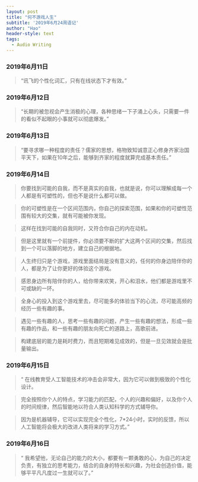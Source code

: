 ```yaml
---
layout: post
title: "何不游戏人生"
subtitle: '2019年6月24周语记'
author: "Hao"
header-style: text
tags:
  - Audio Writing
---
```




### 2019年6月11日
> “讯飞的个性化词汇，只有在线状态下才有效。”

### 2019年6月12日
>“长期的被忽视会产生消极的心理，各种思绪一下子涌上心头，只需要一件的看似不起眼的小事就可以彻底爆发。”

### 2019年6月13日
>“要寻求哪一种程度的责任？儒家的思想，格物致知诚意正心修身齐家治国平天下，如果在10年之后，能够到齐家的程度就算完成基本责任。”

### 2019年6月14日
>你要找到可能的自我，而不是真实的自我，也就是说，你可以理解成每一个人都是有可塑性的，但也不是说什么都可以做。

>你的可塑性是在一个区间范围内，你自己的探索范围，如果和你的可塑性范围有较大的交集，就有可能被你发现。

>这样在找到可能的自我同时，又符合你自己的内在动机。

>但是这里就有一个前提件，你必须要不断的扩大这两个区间的交集，然后找到一个可以落脚的地方，建立自己的根据地。

>人生终归只是个游戏，游戏里面结局是没有意义的，任何的你身边陪伴你的人，都是为了让你更好的体验这个游戏。

>感恩身边所有陪伴你的人，给你带来欢笑，开心和泪水，他们都是游戏里不可或缺的一环。

>全身心的投入到这个游戏里去，尽可能多的体验当下的心流，尽可能高频的经历一些有趣的事。

>遇见一些有趣的人，思考一些有趣的问题，产生一些有趣的想法，形成一些有趣的作品，和一些有趣的朋友向死亡的道路上，高歌前进。

>构建底层的能力是耗时费力，而且短期难见成效的，但是一旦见效就会是批量输出。

### 2019年6月15日
>“ 在线教育受人工智能技术的冲击会非常大，因为它可以做到极致的个性化设计。

>完全按照你个人的特点，学习能力的匹配，个人的兴趣和偏好，以及你个人的时间规律，然后智能地以符合人类认知科学的方式辅导你。

>因为是机器辅导，它可以实现完全个性化，7*24小时，实时的反馈，所以人工智能将会极大的改进人类将来的学习方式。”

### 2019年6月16日
>“ 我希望他，无论自己的能力的大小，都要有一颗勇敢的心，为自己的决定负责，有独立的思考能力，结合的自身的特长和兴趣，为社会创造价值，能够平平凡凡度过一生就可以了。”